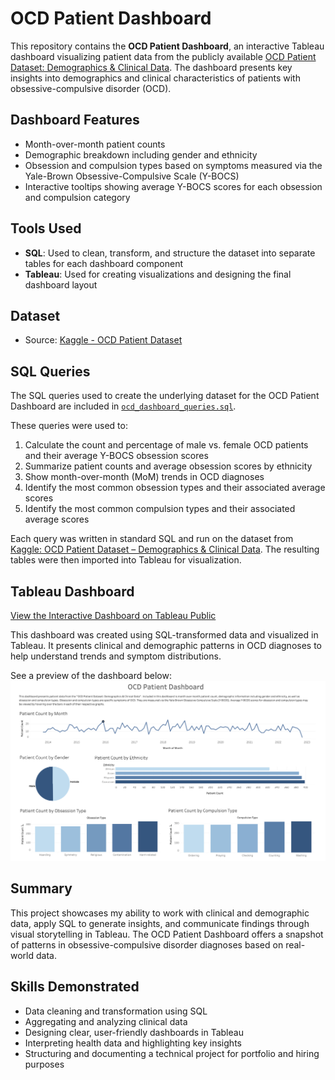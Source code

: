 # OCD Patient Dashboard
This repository contains the **OCD Patient Dashboard**, an interactive Tableau dashboard visualizing patient data from the publicly available [OCD Patient Dataset: Demographics & Clinical Data](https://www.kaggle.com/datasets/ohinhaque/ocd-patient-dataset-demographics-and-clinical-data/versions/1?resource=download). The dashboard presents key insights into demographics and clinical characteristics of patients with obsessive-compulsive disorder (OCD).

## Dashboard Features
- Month-over-month patient counts
- Demographic breakdown including gender and ethnicity
- Obsession and compulsion types based on symptoms measured via the Yale-Brown Obsessive-Compulsive Scale (Y-BOCS)
- Interactive tooltips showing average Y-BOCS scores for each obsession and compulsion category

## Tools Used
- **SQL**: Used to clean, transform, and structure the dataset into separate tables for each dashboard component
- **Tableau**: Used for creating visualizations and designing the final dashboard layout

## Dataset
- Source: [Kaggle - OCD Patient Dataset](https://www.kaggle.com/datasets/ohinhaque/ocd-patient-dataset-demographics-and-clinical-data/versions/1?resource=download)

## SQL Queries

The SQL queries used to create the underlying dataset for the OCD Patient Dashboard are included in [`ocd_dashboard_queries.sql`](./ocd_dashboard_queries.sql).

These queries were used to:
1. Calculate the count and percentage of male vs. female OCD patients and their average Y-BOCS obsession scores
2. Summarize patient counts and average obsession scores by ethnicity
3. Show month-over-month (MoM) trends in OCD diagnoses
4. Identify the most common obsession types and their associated average scores
5. Identify the most common compulsion types and their associated average scores

Each query was written in standard SQL and run on the dataset from [Kaggle: OCD Patient Dataset – Demographics & Clinical Data](https://www.kaggle.com/datasets/ohinhaque/ocd-patient-dataset-demographics-and-clinical-data/versions/1?resource=download). The resulting tables were then imported into Tableau for visualization.

## Tableau Dashboard
[View the Interactive Dashboard on Tableau Public](https://public.tableau.com/views/OCDPatientDashboard/Dashboard1?:language=en-US&:sid=&:redirect=auth&:display_count=n&:origin=viz_share_link)

This dashboard was created using SQL-transformed data and visualized in Tableau. It presents clinical and demographic patterns in OCD diagnoses to help understand trends and symptom distributions.

See a preview of the dashboard below:
[![Dashboard Screenshot](./OCD_Patient_Dashboard_Preview.png)](https://public.tableau.com/views/OCDPatientDashboard/Dashboard1?:language=en-US&:sid=&:redirect=auth&:display_count=n&:origin=viz_share_link)

## Summary

This project showcases my ability to work with clinical and demographic data, apply SQL to generate insights, and communicate findings through visual storytelling in Tableau. The OCD Patient Dashboard offers a snapshot of patterns in obsessive-compulsive disorder diagnoses based on real-world data.

## Skills Demonstrated

- Data cleaning and transformation using SQL
- Aggregating and analyzing clinical data
- Designing clear, user-friendly dashboards in Tableau
- Interpreting health data and highlighting key insights
- Structuring and documenting a technical project for portfolio and hiring purposes
